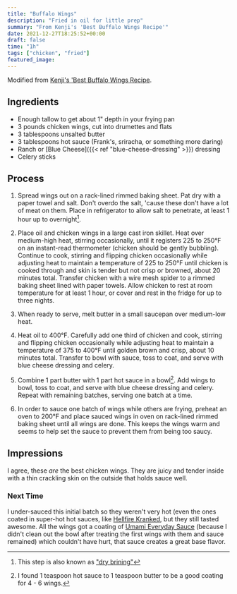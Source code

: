 ```yaml
---
title: "Buffalo Wings"
description: "Fried in oil for little prep"
summary: "From Kenji's 'Best Buffalo Wings Recipe'"
date: 2021-12-27T18:25:52+00:00
draft: false
time: "1h"
tags: ["chicken", "fried"]
featured_image: 
---
```


Modified from [Kenji's 'Best Buffalo Wings Recipe](https://www.seriouseats.com/ultimate-extra-crispy-double-fried-confit-buffalo-wings "Kenji's 'Best Buffalo Wings Recipe").

## Ingredients

- Enough tallow to get about 1" depth in your frying pan
- 3 pounds chicken wings, cut into drumettes and flats
- 3 tablespoons unsalted butter
- 3 tablespoons hot sauce (Frank's, sriracha, or something more daring)
- Ranch or [Blue Cheese]({{< ref "blue-cheese-dressing" >}}) dressing
- Celery sticks

## Process

1. Spread wings out on a rack-lined rimmed baking sheet.  Pat dry with a paper towel and salt.  Don't overdo the salt, 'cause these don't have a lot of meat on them.  Place in refrigerator to allow salt to penetrate, at least 1 hour up to overnight[^1].

1. Place oil and chicken wings in a large cast iron skillet. Heat over medium-high heat, stirring occasionally, until it registers 225 to 250°F on an instant-read thermometer (chicken should be gently bubbling). Continue to cook, stirring and flipping chicken occasionally while adjusting heat to maintain a temperature of 225 to 250°F until chicken is cooked through and skin is tender but not crisp or browned, about 20 minutes total. Transfer chicken with a wire mesh spider to a rimmed baking sheet lined with paper towels. Allow chicken to rest at room temperature for at least 1 hour, or cover and rest in the fridge for up to three nights.

1. When ready to serve, melt butter in a small saucepan over medium-low heat.

1. Heat oil to 400°F. Carefully add one third of chicken and cook, stirring and flipping chicken occasionally while adjusting heat to maintain a temperature of 375 to 400°F until golden brown and crisp, about 10 minutes total. Transfer to bowl with sauce, toss to coat, and serve with blue cheese dressing and celery.

1. Combine 1 part butter with 1 part hot sauce in a bowl[^2].  Add wings to bowl, toss to coat, and serve with blue cheese dressing and celery. Repeat with remaining batches, serving one batch at a time.

1. In order to sauce one batch of wings while others are frying, preheat an oven to 200°F and place sauced wings in oven on rack-lined rimmed baking sheet until all wings are done.  This keeps the wings warm and seems to help set the sauce to prevent them from being too saucy.

[^1]: This step is also known as ["dry brining"](https://amazingribs.com/tested-recipes/salting-brining-curing-and-injecting/dry-brining-easier-and-less-wasteful-wet-brining/ "Amazing Ribs Dry Brine Post")
[^2]: I found 1 teaspoon hot sauce to 1 teaspoon butter to be a good coating for 4 - 6 wings.

## Impressions

I agree, these _are_ the best chicken wings.  They are juicy and tender inside with a thin crackling skin on the outside that holds sauce well.

### Next Time

I under-sauced this initial batch so they weren't very hot (even the ones coated in super-hot hot sauces, like [Hellfire Kranked](https://heatonist.com/products/hellfire-kranked-1?variant=39373094060130 "Heatonist Hellfire Kranked Store Page"), but they still tasted awesome.  All the wings got a coating of [Umami Everyday Sauce](https://www.seedranchflavor.com/products/umami-everyday-sauce "Seed Ranch Umami Everyday Sauce Page") (because I didn't clean out the bowl after treating the first wings with them and sauce remained) which couldn't have hurt, that sauce creates a great base flavor.

